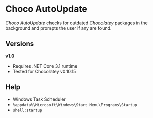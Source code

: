 # Choco AutoUpdate
_Choco AutoUpdate_ checks for outdated _[Chocolatey](https://chocolatey.org/)_ packages in the background and prompts the user if any are found.

## Versions
__v1.0__
* Requires .NET Core 3.1 runtime
* Tested for Chocolatey v0.10.15

## Help
* Windows Task Scheduler
* `%appdata%\Microsoft\Windows\Start Menu\Programs\Startup`
* `shell:startup`
